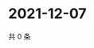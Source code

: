# 2021-12-07

共 0 条

<!-- BEGIN WEIBO -->
<!-- 最后更新时间 Tue Dec 07 2021 05:13:12 GMT+0800 (China Standard Time) -->

<!-- END WEIBO -->
